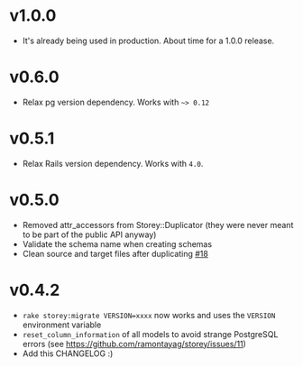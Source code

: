 # v1.0.0

- It's already being used in production. About time for a 1.0.0 release.

# v0.6.0

- Relax pg version dependency. Works with `~> 0.12`

# v0.5.1

- Relax Rails version dependency. Works with `4.0`.

# v0.5.0

- Removed attr_accessors from Storey::Duplicator (they were never meant to be part of the public API anyway)
- Validate the schema name when creating schemas
- Clean source and target files after duplicating [#18](https://github.com/ramontayag/storey/issues/18)

# v0.4.2

- `rake storey:migrate VERSION=xxxx` now works and uses the `VERSION` environment variable
- `reset_column_information` of all models to avoid strange PostgreSQL errors (see https://github.com/ramontayag/storey/issues/11)
- Add this CHANGELOG :)
